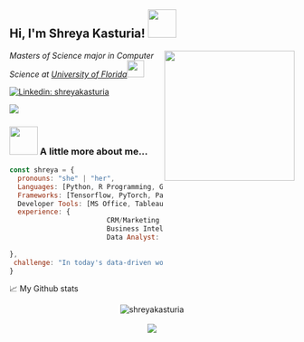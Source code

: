 <h2> Hi, I'm Shreya Kasturia! <img src="https://media.giphy.com/media/mGcNjsfWAjY5AEZNw6/giphy.gif" width="50"></h2>
<img align='right' src="https://media.giphy.com/media/ieyl9zmCjO4b4t6qoY/giphy.gif" width="230">
<p><em>Masters of Science major in Computer Science at <a href="http://www.unb.br">University of Florida</a><img src="https://media.giphy.com/media/fYSnHlufseco8Fh93Z/giphy.gif" width="30"> 
</em></p>

[![Linkedin: shreyakasturia](https://img.shields.io/badge/-shreyakasturia-blue?style=flat-square&logo=Linkedin&logoColor=white&link=https://www.linkedin.com/in/shreyakasturia/)](https://www.linkedin.com/in/shreyakasturia/)

![](https://komarev.com/ghpvc/?username=shreyakasturia)
### <img src="https://media.giphy.com/media/VgCDAzcKvsR6OM0uWg/giphy.gif" width="50"> A little more about me...  

```javascript
const shreya = {
  pronouns: "she" | "her",
  Languages: [Python, R Programming, Go, Java, C/C++, SQL (PostgreSQL, MySQL), JavaScript, HTML/CSS],
  Frameworks: [Tensorflow, PyTorch, Pandas, Scikit-Learn, Numpy, ReactJS, Kafka, MLOps, Spark],
  Developer Tools: [MS Office, Tableau, Power BI, Databricks, Salesforce, Git, GCP, Jupyter Notebook, BigQuery],
  experience: {
                        CRM/Marketing Data Analyst Intern : "Marrina Decisions",
                        Business Intelligence Intern: "Dwarka Physician Forum",
                        Data Analyst: "Super AI Polaris Pvt. Ltd."
                        
},
 challenge: "In today's data-driven world, I'm not just a budding Data Scientist; I aspire to become a data detective with a unique blend of analytical skills and storytelling instinct."
}
```

📈 My Github stats <br />
<p align="center">
  <img src="https://github-readme-stats.vercel.app/api?username=shreyakasturia&show_icons=true" alt="shreyakasturia" />  
  <br />
  <br />
  <img src="https://github-readme-stats.vercel.app/api/top-langs/?username=shreyakasturia&layout=compact alt="top-langs" />
</p>
